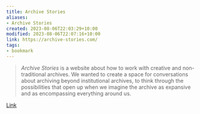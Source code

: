 ```yaml
---
title: Archive Stories
aliases:
- Archive Stories
created: 2023-08-06T22:03:29+10:00
modified: 2023-08-06T22:07:16+10:00
link: https://archive-stories.com/
tags:
- bookmark
---
```

>  _Archive Stories_ is a website about how to work with creative and non-traditional archives. We wanted to create a space for conversations about archiving beyond institutional archives, to think through the possibilities that open up when we imagine the archive as expansive and as encompassing everything around us.

[Link](https://archive-stories.com/)